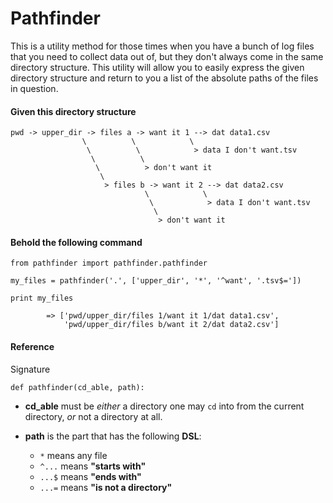 Pathfinder
==========

This is a utility method for those times when you have a bunch of log files
that you need to collect data out of, but they don't always come in the same
directory structure. This utility will allow you to easily express the given
directory structure and return to you a list of the absolute paths of the
files in question.

#### Given this directory structure

    pwd -> upper_dir -> files a -> want it 1 --> dat data1.csv
                    \          \            \
                     \          \            > data I don't want.tsv
                      \          \
                       \          > don't want it
                        \
                         > files b -> want it 2 --> dat data2.csv
                                  \            \
                                   \            > data I don't want.tsv
                                    \
                                     > don't want it
                              
#### Behold the following command

    from pathfinder import pathfinder.pathfinder

    my_files = pathfinder('.', ['upper_dir', '*', '^want', '.tsv$='])
    
    print my_files
    
            => ['pwd/upper_dir/files 1/want it 1/dat data1.csv',
                'pwd/upper_dir/files b/want it 2/dat data2.csv']

#### Reference

Signature

    def pathfinder(cd_able, path):


* **cd_able** must be *either* a directory one may `cd` into from
  the current directory, *or* not a directory at all.
  
* **path** is the part that has the following **DSL**:
    * `*`    means any file
    * `^...` means **"starts with"**
    * `...$` means **"ends with"**
    * `...=` means **"is not a directory"**